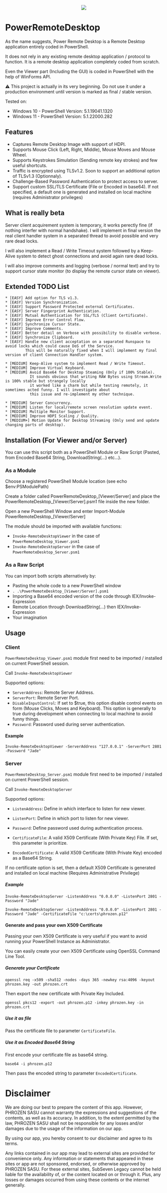 <p align="center">
  <img src="icon.png"/>
</p>

# PowerRemoteDesktop

As the name suggests, Power Remote Desktop is a Remote Desktop application entirely coded in PowerShell.

It does not rely in any existing remote desktop application / protocol to function. It is a remote desktop application completely coded from scratch.

Even the Viewer part (Including the GUI) is coded in PowerShell with the help of WinForms API.

⚠️ This project is actually in its very beginning. Do not use it under a production environment until version is marked as final / stable version.

Tested on:

* Windows 10 - PowerShell Version: 5.1.19041.1320
* Windows 11 - PowerShell Version: 5.1.22000.282

## Features

* Captures Remote Desktop Image with support of HDPI.
* Supports Mouse Click (Left, Right, Middle), Mouse Moves and Mouse Wheel.
* Supports Keystrokes Simulation (Sending remote key strokes) and few useful shortcuts.
* Traffic is encrypted using TLSv1.2. Soon to support an additional option of TLSv1.3 (Optionnaly).
* Challenge-Based Password Authentication to protect access to server.
* Support custom SSL/TLS Certificate (File or Encoded in base64). If not specified, a default one is generated and installed on local machine (requires Administrator privileges)

## What is really beta

Server client acquirement system is temporary, it works perectly fine (if nothing interfer with normal handshake). I will implement in final version the real client handler system in a separated thread to avoid possible and very rare dead locks.

I will also implement a Read / Write Timeout system followed by a Keep-Alive system to detect ghost connections and avoid again rare dead locks.

I will also improve comments and logging (verbose / normal text) and try to support cursor state monitor (to display the remote cursor state on viewer).

## Extended TODO List

```
* [EASY] Add option for TLS v1.3.        
* [EASY] Version Synchronization.
* [EASY] Support Password Protected external Certificates.
* [EASY] Server Fingerprint Authentication.
* [EASY] Mutual Authentication for SSL/TLS (Client Certificate).
* [EASY] Improve Error Control Flow.        
* [EASY] Synchronize Cursor State.
* [EASY] Improve Comments.
* [EASY] Better detail on Verbose with possibility to disable verbose.
* [EASY] Synchronize Clipboard. 
* [EASY] Handle new client acceptation on a separated Runspace to avoid locks which could cause DoS of the Service.
         This will be naturally fixed when I will implement my final version of client Connection Handler system.

* [MEDIUM] Keep-Alive system to implement Read / Write Timeout.
* [MEDIUM] Improve Virtual Keyboard.
* [MEDIUM] Avoid Base64 for Desktop Steaming (Only if 100% Stable).
           It sounds obvious that writing RAW Bytes using Stream.Write is 100% stable but strangely locally
           it worked like a charm but while testing remotely, it sometimes acted funny. I will investigate about
           this issue and re-implement my other technique. 

* [MEDIUM] Server Concurrency.
* [MEDIUM] Listen for local/remote screen resolution update event.
* [MEDIUM] Multiple Monitor Support.
* [MEDIUM] Improve HDPI Scaling / Quality.
* [MEDIUM+] Motion Update for Desktop Streaming (Only send and update changing parts of desktop).
```

## Installation (For Viewer and/or Server)

You can use this script both as a PowerShell Module or Raw Script (Pasted, from Encoded Base64 String, DownloadString(...) etc...).

### As a Module

Choose a registered PowerShell Module location (see echo $env:PSModulePath)

Create a folder called PowerRemoteDesktop_[Viewer/Server] and place the PowerRemoteDesktop_[Viewer/Server].psm1 file inside the new folder.

Open a new PowerShell Window and enter Import-Module PowerRemoteDesktop_[Viewer/Server]

The module should be imported with available functions:

* `Invoke-RemoteDesktopViewer` in the case of `PowerRemoteDesktop_Viewer.psm1`
* `Invoke-RemoteDesktopServer` in the case of `PowerRemoteDesktop_Server.psm1`

### As a Raw Script

You can import both scripts alternatively by:

* Pasting the whole code to a new PowerShell window
* `. .\PowerRemoteDesktop_[Viewer/Server].psm1`
* Importing a Base64 encoded version of the code through IEX/Invoke-Expression
* Remote Location through DownloadString(...) then IEX/Invoke-Expression
* Your imagination

## Usage

### Client

`PowerRemoteDesktop_Viewer.psm1` module first need to be imported / installed on current PowerShell session.

Call `Invoke-RemoteDesktopViewer`

Supported options:

* `ServerAddress`: Remote Server Address.
* `ServerPort`: Remote Server Port.
* `DisableInputControl`: If set to $true, this option disable control events on form (Mouse Clicks, Moves and Keyboard). This option is generally to true during development when connecting to local machine to avoid funny things.
* `Password`: Password used during server authentication.

#### Example

`Invoke-RemoteDesktopViewer -ServerAddress "127.0.0.1" -ServerPort 2801 -Password "Jade"`

### Server

`PowerRemoteDesktop_Server.psm1` module first need to be imported / installed on current PowerShell session.

Call `Invoke-RemoteDesktopServer`

Supported options:

* `ListenAddress`: Define in which interface to listen for new viewer.
* `ListenPort`: Define in which port to listen for new viewer.
* `Password`: Define password used during authentication process.

* `CertificateFile`: A valid X509 Certificate (With Private Key) File. If set, this parameter is prioritize.
* `EncodedCertificate`: A valid X509 Certificate (With Private Key) encoded as a Base64 String.

If no certificate option is set, then a default X509 Certificate is generated and installed on local machine (Requires Administrative Privilege)

##### Example

`Invoke-RemoteDesktopServer -ListenAddress "0.0.0.0" -ListenPort 2801 -Password "Jade"`

`Invoke-RemoteDesktopServer -ListenAddress "0.0.0.0" -ListenPort 2801 -Password "Jade" -CertificateFile "c:\certs\phrozen.p12"`

#### Generate and pass your own X509 Certificate

Passing your own X509 Certificate is very useful if you want to avoid running your PowerShell Instance as Administrator.

You can easily create your own X509 Certificate using OpenSSL Command Line Tool.

##### Generate your Certificate

`openssl req -x509 -sha512 -nodes -days 365 -newkey rsa:4096 -keyout phrozen.key -out phrozen.crt`

Then export the new certificate with Private Key Included.

`openssl pkcs12 -export -out phrozen.p12 -inkey phrozen.key -in phrozen.crt`

##### Use it as file

Pass the certificate file to parameter `CertificateFile`.

##### Use it as Encoded Base64 String

First encode your certificate file as base64 string.

`base64 -i phrozen.p12`

Then pass the encoded string to parameter `EncodedCertificate`.

# Disclaimer

We are doing our best to prepare the content of this app. However, PHROZEN SASU cannot
warranty the expressions and suggestions of the contents, as well as its accuracy.
In addition, to the extent permitted by the law, PHROZEN SASU shall not be responsible
for any losses and/or damages due to the usage of the information on our app.

By using our app, you hereby consent to our disclaimer and agree to its terms.

Any links contained in our app may lead to external sites are provided for
convenience only. Any information or statements that appeared in these sites
or app are not sponsored, endorsed, or otherwise approved by PHROZEN SASU.
For these external sites, SubSeven Legacy cannot be held liable for the
availability of, or the content located on or through it.
Plus, any losses or damages occurred from using these contents or the internet
generally.


